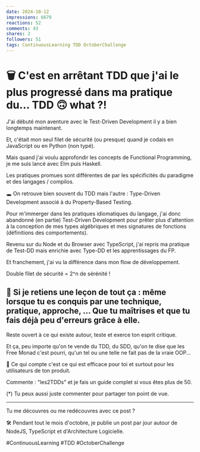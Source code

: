 ```yaml
---
date: 2024-10-12
impressions: 6679
reactions: 52
comments: 43
shares: 2
followers: 51
tags: ContinuousLearning TDD OctoberChallenge
---
```


# 🗑️ C'est en arrêtant TDD que j'ai le plus progressé dans ma pratique du... TDD 🙃 what ?!

J'ai débuté mon aventure avec le Test-Driven Development il y a bien longtemps maintenant.

Et, c'était mon seul filet de sécurité (ou presque) quand je codais en JavaScript ou en Python (non typé).

Mais quand j'ai voulu approfondir les concepts de Functional Programming, je me suis lancé avec Elm puis Haskell.

Les pratiques promues sont différentes de par les spécificités du paradigme et des langages / compilos.

🕳️ On retrouve bien souvent du TDD mais l'autre : Type-Driven Development associé à du Property-Based Testing.

Pour m'immerger dans les pratiques idiomatiques du langage, j'ai donc abandonné (en partie) Test-Driven Development pour prêter plus d'attention à la conception de mes types algébriques et mes signatures de fonctions (définitions des comportements).

Revenu sur du Node et du Browser avec TypeScript, j'ai repris ma pratique de Test-DD mais enrichie avec Type-DD et les apprentissages du FP.

Et franchement, j'ai vu la différence dans mon flow de développement.

Double filet de sécurité = 2^n de sérénité !

## 🧠 Si je retiens une leçon de tout ça : même lorsque tu es conquis par une technique, pratique, approche, ... Que tu maîtrises et que tu fais déjà peu d'erreurs grâce à elle.

Reste ouvert à ce qui existe autour, teste et exerce ton esprit critique.

Et ça, peu importe qu'on te vende du TDD, du SDD, qu'on te dise que les Free Monad c'est pourri, qu'un tel ou une telle ne fait pas de la vraie OOP...

💪 Ce qui compte c'est ce qui est efficace pour toi et surtout pour les utilisateurs de ton produit.

Commente : "les2TDDs" et je fais un guide complet si vous êtes plus de 50.

(\*) Tu peux aussi juste commenter pour partager ton point de vue.

---

Tu me découvres ou me redécouvres avec ce post ?

🛠️ Pendant tout le mois d'octobre, je publie un post par jour autour de NodeJS, TypeScript et d'Architecture Logicielle.

#ContinuousLearning #TDD #OctoberChallenge
